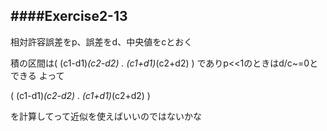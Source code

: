 ####Exercise2-13
---

相対許容誤差をp、誤差をd、中央値をcとおく

積の区間は( (c1-d1)*(c2-d2) . (c1+d1)*(c2+d2) )
でありp<<1のときはd/c~=0とできる
よって

( (c1-d1)*(c2-d2) . (c1+d1)*(c2+d2) )

を計算してって近似を使えばいいのではないかな
